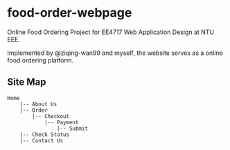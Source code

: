 # food-order-webpage
Online Food Ordering Project for EE4717 Web Application Design at NTU EEE. 

Implemented by @ziqing-wan99 and myself, the website serves as a online food ordering platform. 

## Site Map
```
Home
    |-- About Us
    |-- Order
        |-- Checkout
            |-- Payment
                |-- Submit
    |-- Check Status
    |-- Contact Us
```
